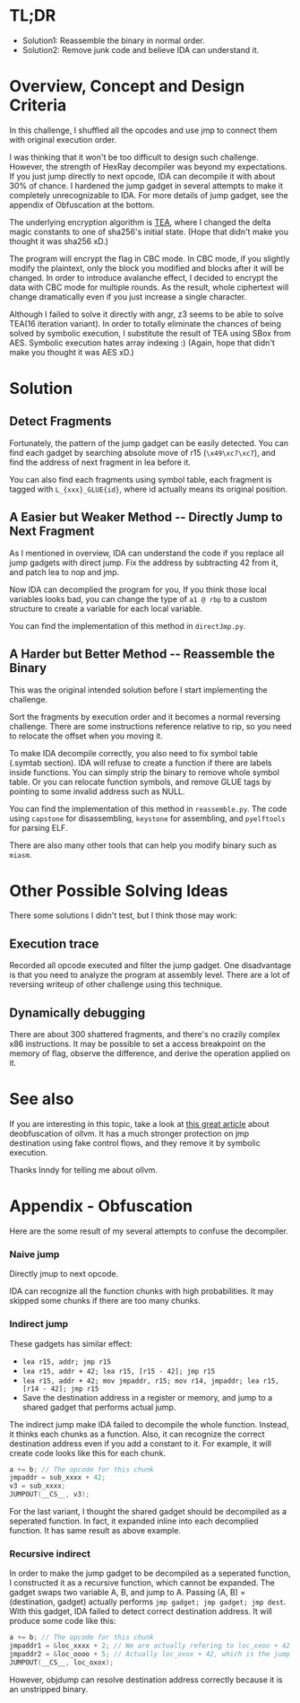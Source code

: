 # TL;DR
* Solution1: Reassemble the binary in normal order.
* Solution2: Remove junk code and believe IDA can understand it.


# Overview, Concept and Design Criteria
In this challenge,
I shuffled all the opcodes and use jmp to connect them with original execution order.

I was thinking that it won't be too difficult to design such challenge.
However, the strength of HexRay decompiler was beyond my expectations.
If you just jump directly to next opcode, IDA can decompile it with about 30% of chance.
I hardened the jump gadget in several attempts to make it completely unrecognizable to IDA.
For more details of jump gadget, see the appendix of Obfuscation at the bottom.

The underlying encryption algorithm is [TEA](https://en.wikipedia.org/wiki/Tiny_Encryption_Algorithm),
where I changed the delta magic constants to one of sha256's initial state.
(Hope that didn't make you thought it was sha256 xD.)

The program will encrypt the flag in CBC mode. In CBC mode, if you slightly modify the plaintext,
only the block you modified and blocks after it will be changed.
In order to introduce avalanche effect, I decided to encrypt the data with CBC mode for multiple rounds.
As the result, whole ciphertext will change dramatically even if you just increase a single character.

Although I failed to solve it directly with angr,
z3 seems to be able to solve TEA(16 iteration variant).
In order to totally eliminate the chances of being solved by symbolic execution,
I substitute the result of TEA using SBox from AES.
Symbolic execution hates array indexing :)
(Again, hope that didn't make you thought it was AES xD.)


# Solution

## Detect Fragments
Fortunately, the pattern of the jump gadget can be easily detected.
You can find each gadget by searching absolute move of r15 (`\x49\xc7\xc7`),
and find the address of next fragment in lea before it.

You can also find each fragments using symbol table,
each fragment is tagged with `L_{xxx}_GLUE{id}`,
where id actually means its original position.

## A Easier but Weaker Method -- Directly Jump to Next Fragment
As I mentioned in overview,
IDA can understand the code if you replace all jump gadgets with direct jump.
Fix the address by subtracting 42 from it, and patch lea to nop and jmp.

Now IDA can decomplied the program for you,
If you think those local variables looks bad,
you can change the type of `a1 @ rbp` to a custom structure to create a variable for each local variable.

You can find the implementation of this method in `directJmp.py`.

## A Harder but Better Method -- Reassemble the Binary
This was the original intended solution before I start implementing the challenge.

Sort the fragments by execution order and it becomes a normal reversing challenge.
There are some instructions reference relative to rip,
so you need to relocate the offset when you moving it.

To make IDA decompile correctly, you also need to fix symbol table (.symtab section).
IDA will refuse to create a function if there are labels inside functions.
You can simply strip the binary to remove whole symbol table.
Or you can relocate function symbols, and remove GLUE tags by pointing to some invalid address such as NULL.

You can find the implementation of this method in `reassemble.py`.
The code using `capstone` for disassembling, `keystone` for assembling,
and `pyelftools` for parsing ELF.

There are also many other tools that can help you modify binary such as `miasm`.


# Other Possible Solving Ideas
There some solutions I didn't test, but I think those may work:

## Execution trace
Recorded all opcode executed and filter the jump gadget.
One disadvantage is that you need to analyze the program at assembly level.
There are a lot of reversing writeup of other challenge using this technique.

## Dynamically debugging
There are about 300 shattered fragments,
and there's no crazily complex x86 instructions.
It may be possible to set a access breakpoint on the memory of flag,
observe the difference, and derive the operation applied on it.


# See also
If you are interesting in this topic,
take a look at
[this great article](https://blog.quarkslab.com/deobfuscation-recovering-an-ollvm-protected-program.html)
about deobfuscation of ollvm.
It has a much stronger protection on jmp destination using fake control flows,
and they remove it by symbolic execution.

Thanks Inndy for telling me about ollvm.


# Appendix - Obfuscation
Here are the some result of my several attempts to confuse the decompiler.

### Naive jump
Directly jmup to next opcode.

IDA can recognize all the function chunks with high probabilities.
It may skipped some chunks if there are too many chunks.

### Indirect jump
These gadgets has similar effect:
* `lea r15, addr; jmp r15`
* `lea r15, addr + 42; lea r15, [r15 - 42]; jmp r15`
* `lea r15, addr + 42; mov jmpaddr, r15; mov r14, jmpaddr; lea r15, [r14 - 42]; jmp r15`
* Save the destination address in a register or memory, and jump to a shared gadget that performs actual jump.

The indirect jump make IDA failed to decompile the whole function.
Instead, it thinks each chunks as a function.
Also, it can recognize the correct destination address even if you add a constant to it.
For example, it will create code looks like this for each chunk.
```C
a += b; // The opcode for this chunk
jmpaddr = sub_xxxx + 42;
v3 = sub_xxxx;
JUMPOUT(__CS__, v3);
```
For the last variant, I thought the shared gadget should be decompiled as a seperated function.
In fact, it expanded inline into each decomplied function. It has same result as above example.

### Recursive indirect
In order to make the jump gadget to be decompiled as a seperated function,
I constructed it as a recursive function, which cannot be expanded.
The gadget swaps two variable A, B, and jump to A.
Passing (A, B) = (destination, gadget) actually performs `jmp gadget; jmp gadget; jmp dest`.
With this gadget, IDA failed to detect correct destination address.
It will produce some code like this:
```C
a += b; // The opcode for this chunk
jmpaddr1 = &loc_xxxx + 2; // We are actually refering to loc_xxoo + 42
jmpaddr2 = &loc_oooo + 5; // Actually loc_oxox + 42, which is the jump gadget.
JUMPOUT(__CS__, loc_oxox);
```
However, objdump can resolve destination address correctly because it is an unstripped binary.
